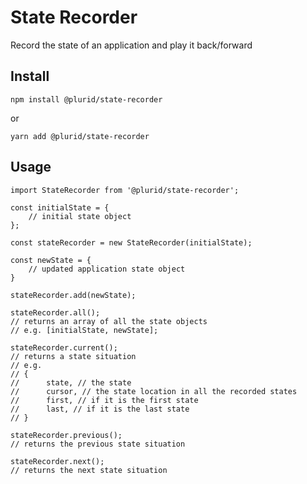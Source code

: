 # State Recorder

Record the state of an application and play it back/forward


## Install

    npm install @plurid/state-recorder

or

    yarn add @plurid/state-recorder


## Usage


    import StateRecorder from '@plurid/state-recorder';

    const initialState = {
        // initial state object
    };

    const stateRecorder = new StateRecorder(initialState);

    const newState = {
        // updated application state object
    }

    stateRecorder.add(newState);

    stateRecorder.all();
    // returns an array of all the state objects
    // e.g. [initialState, newState];

    stateRecorder.current();
    // returns a state situation
    // e.g.
    // {
    //      state, // the state
    //      cursor, // the state location in all the recorded states
    //      first, // if it is the first state
    //      last, // if it is the last state
    // }

    stateRecorder.previous();
    // returns the previous state situation

    stateRecorder.next();
    // returns the next state situation
